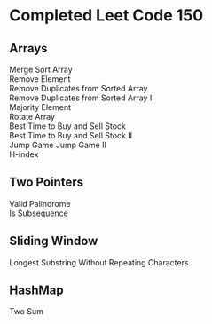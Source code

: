 # Completed Leet Code 150
## Arrays
Merge Sort Array  
Remove Element  
Remove Duplicates from Sorted Array  
Remove Duplicates from Sorted Array II  
Majority Element  
Rotate Array  
Best Time to Buy and Sell Stock  
Best Time to Buy and Sell Stock II  
Jump Game
Jump Game II  
H-index
## Two Pointers
Valid Palindrome  
Is Subsequence
## Sliding Window
Longest Substring Without Repeating Characters
## HashMap
Two Sum
